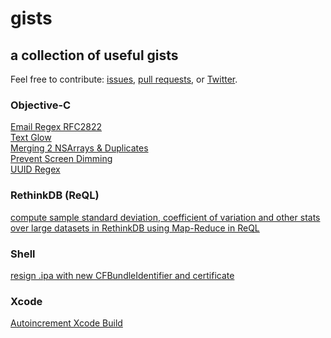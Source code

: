# gists
## a collection of useful gists

Feel free to contribute: [issues](https://github.com/jeffreyjackson/gists/issues), [pull requests](https://github.com/jeffreyjackson/gists/pulls), or [Twitter](https://twitter.com/_jeffreyjackson).

### Objective-C
[Email Regex RFC2822](https://gist.github.com/jeffreyjackson/aa53f96232878017d415)<br>
[Text Glow](https://gist.github.com/jeffreyjackson/c9fa7c83e5258d2e318b)<br>
[Merging 2 NSArrays & Duplicates](https://gist.github.com/jeffreyjackson/bfbc8f68e4cb1a201fd9)<br>
[Prevent Screen Dimming](https://gist.github.com/jeffreyjackson/78785349ed6456a699ad)<br>
[UUID Regex](https://gist.github.com/jeffreyjackson/ab8a0e7b31d5a2727053)<br>

### RethinkDB (ReQL)
[compute sample standard deviation, coefficient of variation and other stats over large datasets in RethinkDB using Map-Reduce in ReQL](https://gist.github.com/elifarley/1793dd71e8938d198aa7)

### Shell
[resign .ipa with new CFBundleIdentifier and certificate](https://gist.github.com/jeffreyjackson/6243201485c8cbced707)

### Xcode
[Autoincrement Xcode Build](https://gist.github.com/jeffreyjackson/915ecb98a9e9090ff71e)<br>
